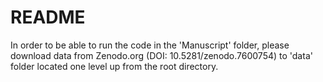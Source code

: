 # README

In order to be able to run the code in the 'Manuscript' folder, please download data from Zenodo.org (DOI: 10.5281/zenodo.7600754) to 'data' folder located one level up from the root directory.
